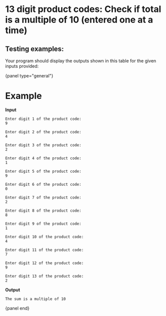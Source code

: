# 13 digit product codes: Check if total is a multiple of 10 (entered one at a time)


## Testing examples:

Your program should display the outputs shown in this table for the given inputs provided:

{panel type="general"}

# Example

**Input**
```
Enter digit 1 of the product code:
9

Enter digit 2 of the product code:
4

Enter digit 3 of the product code:
2

Enter digit 4 of the product code:
1

Enter digit 5 of the product code:
9

Enter digit 6 of the product code:
0

Enter digit 7 of the product code:
2

Enter digit 8 of the product code:
8

Enter digit 9 of the product code:
1

Enter digit 10 of the product code:
4

Enter digit 11 of the product code:
7

Enter digit 12 of the product code:
9

Enter digit 13 of the product code:
2
```

**Output**

```
The sum is a multiple of 10
```

{panel end}
